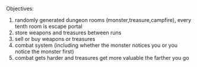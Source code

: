 Objectives:
1. randomly generated dungeon rooms (monster,treasure,campfire), every tenth room is escape portal
2. store weapons and treasures between runs
3. sell or buy weapons or treasures
4. combat system (including whether the monster notices you or you notice the monster first)
5. combat gets harder and treasures get more valuable the farther you go
